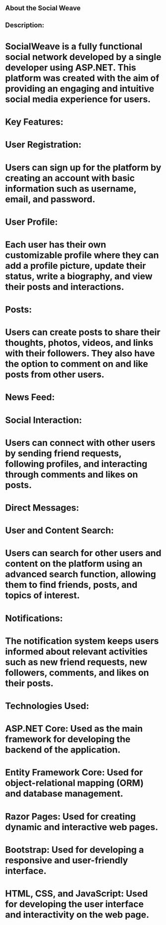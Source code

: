 
## About the Social Weave
## Description:
# SocialWeave is a fully functional social network developed by a single developer using ASP.NET. This platform was created with the aim of providing an engaging and intuitive social media experience for users.

# Key Features:

# User Registration:

# Users can sign up for the platform by creating an account with basic information such as username, email, and password.
# User Profile:
 
# Each user has their own customizable profile where they can add a profile picture, update their status, write a biography, and view their posts and interactions.
# Posts:

# Users can create posts to share their thoughts, photos, videos, and links with their followers. They also have the option to comment on and like posts from other users.
# News Feed:

# Social Interaction:

# Users can connect with other users by sending friend requests, following profiles, and interacting through comments and likes on posts.
# Direct Messages:

# User and Content Search:

# Users can search for other users and content on the platform using an advanced search function, allowing them to find friends, posts, and topics of interest.
# Notifications:
 
# The notification system keeps users informed about relevant activities such as new friend requests, new followers, comments, and likes on their posts.
# Technologies Used:

# ASP.NET Core: Used as the main framework for developing the backend of the application.
# Entity Framework Core: Used for object-relational mapping (ORM) and database management.
# Razor Pages: Used for creating dynamic and interactive web pages.
# Bootstrap: Used for developing a responsive and user-friendly interface.
# HTML, CSS, and JavaScript: Used for developing the user interface and interactivity on the web page.
